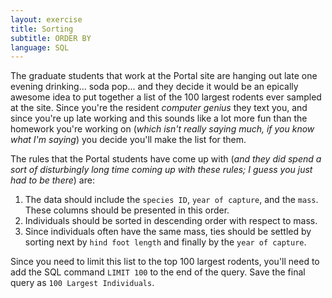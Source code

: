 ```yaml
---
layout: exercise
title: Sorting
subtitle: ORDER BY
language: SQL
---
```


The graduate students that work at the Portal site are hanging out late
one evening drinking... soda pop... and they decide it would be an
epically awesome idea to put together a list of the 100 largest rodents
ever sampled at the site. Since you're the resident *computer genius*
they text you, and since you're up late working and this sounds like a
lot more fun than the homework you're working on (*which isn't really
saying much, if you know what I'm saying*) you decide you'll make the
list for them.

The rules that the Portal students have come up with (*and they did spend
a sort of disturbingly long time coming up with these rules; I guess you
just had to be there*) are:

1.  The data should include the `species ID`, `year of capture`, and the `mass`.
    These columns should be presented in this order.
2.  Individuals should be sorted in descending order with respect to
    mass.
3.  Since individuals often have the same mass, ties should be settled by
    sorting next by `hind foot length` and finally by the `year of capture`.

Since you need to limit this list to the top 100 largest rodents, you'll need to
add the SQL command `LIMIT 100` to the end of the query. Save the final query as
`100 Largest Individuals`.
